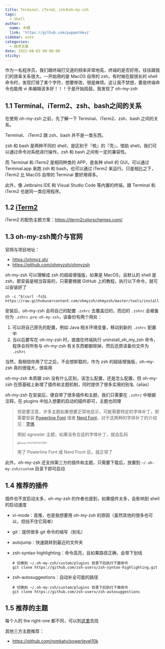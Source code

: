 ```yaml
---
title: Terminal、iTerm2、zsh与oh-my-zsh
tags:
  - Shell
author:
  name: 木偶
  link: 'https://github.com/puppetdevz'
sidebar: auto
categories:
  - 技术文章
date: 2022-08-03 00:00:00
sticky:
---
```


作为一名程序员，我们跟终端打交道的频率非常地高，终端的是否好用，往往跟我们的效率关系很大。一开始用的是 MacOS 自带的 zsh，有时候在敲很长的 shell 命令时，发现打错了某个字符，想要修改，很是麻烦。这让我不禁想，要是终端命令也能用 vi 来编辑该多好！！！于是开始捣鼓，我发现了 oh-my-zsh

<!-- more -->

## 1.1 Terminal、iTerm2、zsh、bash之间的关系

在使用 oh-my-zsh 之前，先了解一下 Terminal、iTerm2、zsh、bash 之间的关系。

Terminal、 iTerm2 跟 zsh、bash 并不是一类东西。

zsh 和 bash 是两种不同的 shell，是区别于『核』的『壳』，借助 shell，我们可以通过命令对系统进行操作。zsh 和 bash 之间有一定的兼容性。

而 Terminal 和 iTerm2 是相同种类的 APP，是各种 shell 的 GUI，可以通过 Terminal.app 来跑 zsh 和 bash，也可以通过 iTerm2 来运行。只是相比之下，iTerm2 比 MacOS 自带的 Terminal 要好用得多。

此外，像 Jetbrains IDE 和 Visual Studio Code 等内置的终端，跟 Terminal 和 iTerm2 也是同一类应用程序。

## 1.2 [iTerm2](https://iterm2.com/index.html)

iTerm2 的配色主题方案：<https://iterm2colorschemes.com/>

## 1.3 oh-my-zsh简介与官网

官网与项目地址：

* <https://ohmyz.sh/>
* <https://github.com/ohmyzsh/ohmyzsh>

oh-my-zsh 可以理解成 zsh 的超级增强版，如果是 MacOS，且默认的 shell 是 zsh，那安装是相当容易的，只需要根据 GitHub 上的教程，执行以下命令，就可以安装好了

````shell
sh -c "$(curl -fsSL https://raw.githubusercontent.com/ohmyzsh/ohmyzsh/master/tools/install.sh)"
````

安装后，oh-my-zsh 会将自己的配置 `.zshrc` 去覆盖旧的，而旧的 `.zshrc` 会被备份为 `.zshrc.pre-oh-my-zsh`，该备份有两个用处：

1. 可以将自己原先的配置，例如 Java 相关环境变量，移动到新的 `.zshrc` 配置中
2. 当以后要写在 oh-my-zsh 时，直接在终端执行 uninstall_oh_my_zsh 命令，程序会将所有与 oh-my-zsh 有关东西都删除掉，然后还原该备份文件为 `.zshrc`

当然，我相信你用了它之后，不会想卸载的，作为 zsh 的超级增强版，oh-my-zsh 真的很强大，很易用

oh-my-zsh 本质跟 zsh 没有什么区别，该怎么配置，还是怎么配置，但 oh-my-zsh 在原基础上新增了插件和主题机制，同时提供了很多实用的别名（alias）

oh-my-zsh 在安装后，便自带了很多插件和主题，我们只需要在 `.zshrc` 中根据注释，在 plugins 中加入想要的启动的插件即可，主题也同理

> 但是要注意，许多主题如果想要正常地显示，可能需要特定的字体补丁。即需要安装 [Powerline Font](https://github.com/powerline/fonts) 或者 [Nerd Font](https://github.com/ryanoasis/nerd-fonts)，对于这两种的字体补丁的介绍见：[字体](/pages/c48a5b/)
>
> 例如 agnoster 主题，如果没有合适的字体补丁，就会乱码
>
> <img src="https://oss.puppetdevz.top/image/note/9d5bbe83622b201dec9fdabadea6c6f4.png" alt="image-20221109130141997" style="zoom:50%;" />
>
> 用了 Powerline Font 或 Nerd Front 后，就正常了

此外，oh-my-zsh 还支持第三方的插件和主题，只需要下载后，放置到 `~/.oh-my-zsh/custom` 目录下即可启动

## 1.4 推荐的插件

插件也不宜启动太多，oh-my-zsh 的作者也提到，如果插件太多，会影响到 shell 的启动速度

* vi-mode：首推，也是我想要用 oh-my-zsh 的原因（虽然其他的很多也可以，但挡不住它简单）

* git：提供很多 git 命令的缩写（别名）

* autojump：快速跳转到最近的文件夹

* zsh-syntax-highlighting：命令高亮，且如果路径正确，会带下划线

  ```shell
  # 切换到 ~/.oh-my-zsh/custom/plugins 目录下后执行下面命令
  git clone https://github.com/zsh-users/zsh-syntax-highlighting.git 
  ```

* zsh-autosuggestions：自动补全可能的路径

  ```shell
  # 切换到 ~/.oh-my-zsh/custom/plugins 目录下后执行下面命令
  git clone https://github.com/zsh-users/zsh-autosuggestions 
  ```

## 1.5 推荐的主题

每个人的 the right-one 都不同，可以到[这里](https://github.com/ohmyzsh/ohmyzsh/wiki/Themes)去找

其他三方主题推荐：

* <https://github.com/romkatv/powerlevel10k>
